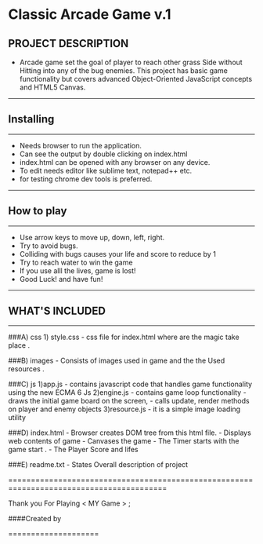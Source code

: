 
# Classic Arcade Game v.1

PROJECT DESCRIPTION
--------------------

- Arcade game set the goal of player  to reach other grass Side without Hitting into any of the bug enemies. This project has basic game functionality but covers advanced Object-Oriented JavaScript concepts and HTML5 Canvas.

--------------------
## Installing
--------------------

- Needs browser to run the application.
- Can see the output by double clicking on index.html
- index.html can be opened with any browser on any device.
- To edit needs editor like sublime text, notepad++ etc.
- for testing chrome dev tools is preferred.

----------------------
## How to play
----------------------
- Use arrow keys to move up, down, left, right.
- Try to avoid bugs.
- Colliding with bugs causes your life and score to reduce by 1
- Try to reach water to win the game 
- If you use alll the lives, game is lost!
- Good Luck! and have fun!

----------------------
## WHAT'S INCLUDED
----------------------

###A) css
	1) style.css
		- css file for index.html where are the magic take place .

###B) images
	- Consists of images used in game and the the Used resources .

###C) js
	1)app.js
		- contains javascript code that handles game functionality using the new ECMA 6 Js 
	2)engine.js
		- contains game loop functionality 
		- draws the initial game board on the screen,
		- calls update, render methods on player and enemy objects 
	3)resource.js
		- it is a simple image loading utility

###D) index.html
	- Browser creates DOM tree from this html file.
	- Displays web contents of game
	- Canvases the game
	- The Timer starts with the game start .
	- The Player Score and lifes 

###E) readme.txt
	- States Overall description of project

=========================================================================================

Thank you For Playing < MY Game > ;

####Created by <Mohamed Riaad>

====================
